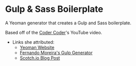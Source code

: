 # Gulp & Sass Boilerplate

A Yeoman generator that creates a Gulp and Sass boilerplate.

Based off of the [Coder Coder](https://www.youtube.com/watch?v=NgaV7503dTk&t=191s)'s YouTube video.

- Links she attributed:
    - [Yeoman Website](https://yeoman.io/)
    - [Fernando Moreira's Gulp Generator](https://github.com/nandomoreirame/generator-gulp-boilerplate)
    - [Scotch.io Blog Post](https://scotch.io/tutorials/create-a-custom-yeoman-generator-in-4-easy-steps)